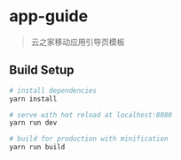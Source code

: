 # app-guide

> 云之家移动应用引导页模板

## Build Setup

``` bash
# install dependencies
yarn install

# serve with hot reload at localhost:8080
yarn run dev

# build for production with minification
yarn run build

```
